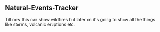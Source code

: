 ## Natural-Events-Tracker

Till now this can show wildfires but later on it's going to show all the things like storms, volcanic eruptions etc.
